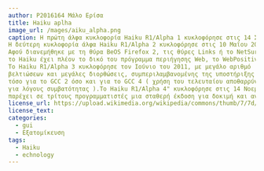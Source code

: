 ```yaml
---
author: P2016164 Μάλο Ερίσα
title: Haiku aplha
image_url: /mages/aiku_alpha.png
caption: Η πρώτη άλφα κυκλοφορία Haiku R1/Alpha 1 κυκλοφόρησε στις 14 Σεπτεμβρίου 2009.
Η δεύτερη κυκλοφορία άλφα Haiku R1/Alpha 2 κυκλοφόρησε στις 10 Μαΐου 2010. 
Αφού διανεμήθηκε με τη θύρα BeOS Firefox 2, τις θύρες Links ή το NetSurf ,
το Haiku έχει πλέον το δικό του πρόγραμμα περιήγησης Web, το WebPositive .
Το Haiku R1/Alpha 3 κυκλοφόρησε τον Ιούνιο του 2011, με μεγάλο αριθμό
βελτιώσεων και μεγάλες διορθώσεις, συμπεριλαμβανομένης της υποστήριξης
τόσο για το GCC 2 όσο και για το GCC 4 ( χρήση του τελευταίου αποθαρρύνεται
για λόγους συμβατότητας ).Το Haiku R1/Alpha 4" κυκλοφόρησε στις 14 Νοεμβρίου 2012, με σκοπό να
παρέχει σε τρίτους προγραμματιστές μια σταθερή έκδοση για δοκιμή και ανάπτυξη
license_url: https://upload.wikimedia.org/wikipedia/commons/thumb/7/7d/Haiku_alpha_build17160.png/640px-Haiku_alpha_build17160.png
license_text: 
categories:
  - gui
  - Εξατομίκευση
tags:
  - Haiku
  - echnology
---
```


